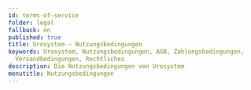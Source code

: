 ```yaml
---
id: terms-of-service
folder: legal
fallback: en
published: true
title: Urosystem – Nutzungsbedingungen
keywords: Urosystem, Nutzungsbedingungen, AGB, Zahlungsbedingungen,
  Versandbedingungen, Rechtliches
description: Die Nutzungsbedingungen von Urosystem
menutitle: Nutzungsbedingungen
---
```


